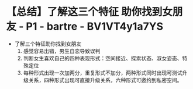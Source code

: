 # 【总结】了解这三个特征 助你找到女朋友 - P1 - bartre - BV1VT4y1a7YS

-   了解三个特征助你找到女朋友
    1.  感觉容易出错，男生自恋导致误判
    2.  判断女生喜欢自己的四种表现形式：空间接近、探索状态、淑女姿态、特殊定位
    3.  每种形式出现一次加两分，重复形式不加分，两种形式同时出现可测试升级关系，四种形式出现可直接升级关系，六种形式可邀约到私密空间。